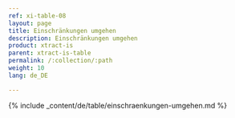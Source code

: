 ```yaml
---
ref: xi-table-08
layout: page
title: Einschränkungen umgehen
description: Einschränkungen umgehen
product: xtract-is
parent: xtract-is-table
permalink: /:collection/:path
weight: 10
lang: de_DE

---
```

{% include _content/de/table/einschraenkungen-umgehen.md  %}